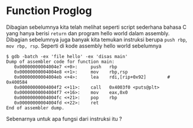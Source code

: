 # Function Proglog

Dibagian sebelumnya kita telah melihat seperti script sederhana bahasa C yang hanya berisi `return` dan program hello world dalam assembly. Dibagian sebelumnya juga banyak kita temukan instruksi berupa `push rbp`, `mov rbp, rsp`. Seperti di kode assembly hello world sebelumnya
```
$ gdb -batch -ex 'file hello' -ex 'disas main'
Dump of assembler code for function main:
   0x00000000004004e7 <+0>:     push   rbp
   0x00000000004004e8 <+1>:     mov    rbp,rsp
   0x00000000004004eb <+4>:     lea    rdi,[rip+0x92]        # 0x400584
   0x00000000004004f2 <+11>:    call   0x4003f0 <puts@plt>
   0x00000000004004f7 <+16>:    mov    eax,0x0
   0x00000000004004fc <+21>:    pop    rbp
   0x00000000004004fd <+22>:    ret    
End of assembler dump.
```

Sebenarnya untuk apa fungsi dari instruksi itu ?